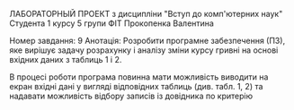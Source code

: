 ЛАБОРАТОРНЫЙ ПРОЕКТ
з дисципліни "Вступ до комп'ютерних наук"
Студента 1 курсу 5 групи ФІТ
Прокопенка Валентина 

Номер завдання: 9
Анотація:
Розробити програмне забезпечення (ПЗ), яке вирішує задачу розрахунку і аналізу зміни курсу гривні на
основі вхідних даних з таблиць 1 і 2.

В процесі роботи програма повинна мати можливість виводити на екран вхідні дані у вигляді відповідних таблиць (див. табл. 1, 2) та надавати можливість відбору записів із довідника по критерію
